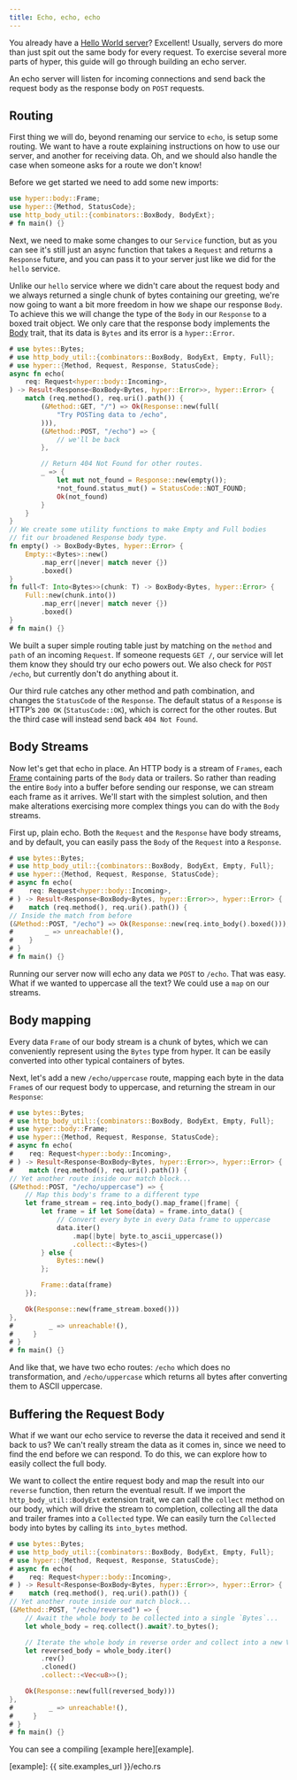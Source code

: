 ```yaml
---
title: Echo, echo, echo
---
```


You already have a [Hello World server](../hello-world)? Excellent! Usually,
servers do more than just spit out the same body for every request. To
exercise several more parts of hyper, this guide will go through
building an echo server.

An echo server will listen for incoming connections and send back the
request body as the response body on `POST` requests.

## Routing

First thing we will do, beyond renaming our service to `echo`, is setup some
routing. We want to have a route explaining instructions on how to use
our server, and another for receiving data. Oh, and we should also
handle the case when someone asks for a route we don't know!

Before we get started we need to add some new imports:

```rust
use hyper::body::Frame;
use hyper::{Method, StatusCode};
use http_body_util::{combinators::BoxBody, BodyExt};
# fn main() {}
```

Next, we need to make some changes to our `Service` function, but as you can see
it's still just an async function that takes a `Request` and returns a `Response`
future, and you can pass it to your server just like we did for the `hello` service.

Unlike our `hello` service where we didn't care about the request body and 
we always returned a single chunk of bytes containing our greeting, we're now
going to want a bit more freedom in how we shape our response `Body`. To achieve
this we will change the type of the `Body` in our `Response` to a boxed trait object. 
We only care that the response body implements the [Body](https://docs.rs/http-body/1.0.0-rc1/http_body/trait.Body.html) trait, that its data is `Bytes` and its error is a `hyper::Error`.

```rust
# use bytes::Bytes;
# use http_body_util::{combinators::BoxBody, BodyExt, Empty, Full};
# use hyper::{Method, Request, Response, StatusCode};
async fn echo(
    req: Request<hyper::body::Incoming>,
) -> Result<Response<BoxBody<Bytes, hyper::Error>>, hyper::Error> {
    match (req.method(), req.uri().path()) {
        (&Method::GET, "/") => Ok(Response::new(full(
            "Try POSTing data to /echo",
        ))),
        (&Method::POST, "/echo") => {
            // we'll be back
        },

        // Return 404 Not Found for other routes.
        _ => {
            let mut not_found = Response::new(empty());
            *not_found.status_mut() = StatusCode::NOT_FOUND;
            Ok(not_found)
        }
    }
}
// We create some utility functions to make Empty and Full bodies
// fit our broadened Response body type.
fn empty() -> BoxBody<Bytes, hyper::Error> {
    Empty::<Bytes>::new()
        .map_err(|never| match never {})
        .boxed()
}
fn full<T: Into<Bytes>>(chunk: T) -> BoxBody<Bytes, hyper::Error> {
    Full::new(chunk.into())
        .map_err(|never| match never {})
        .boxed()
}
# fn main() {}
```

We built a super simple routing table just by matching on the `method` and `path` 
of an incoming `Request`. If someone requests `GET /`, our service will let them 
know they should try our echo powers out. We also check for `POST /echo`, but 
currently don't do anything about it.

Our third rule catches any other method and path combination, and changes the 
`StatusCode` of the `Response`. The default status of a `Response` is HTTP’s 
`200 OK` (`StatusCode::OK`), which is correct for the other routes. But the third 
case will instead send back `404 Not Found`.

## Body Streams

Now let's get that echo in place. An HTTP body is a stream of 
`Frames`, each [Frame](https://docs.rs/http-body/1.0.0-rc1/http_body/struct.Frame.html) 
containing parts of the `Body` data or trailers. So rather than reading the entire `Body` 
into a buffer before sending our response, we can stream each frame as it arrives. 
We'll start with the simplest solution, and then make alterations exercising more complex 
things you can do with the `Body` streams.

First up, plain echo. Both the `Request` and the `Response` have body streams,
and by default, you can easily pass the `Body` of the `Request` into a `Response`.

```rust
# use bytes::Bytes;
# use http_body_util::{combinators::BoxBody, BodyExt, Empty, Full};
# use hyper::{Method, Request, Response, StatusCode};
# async fn echo(
#    req: Request<hyper::body::Incoming>,
# ) -> Result<Response<BoxBody<Bytes, hyper::Error>>, hyper::Error> {
#    match (req.method(), req.uri().path()) {
// Inside the match from before
(&Method::POST, "/echo") => Ok(Response::new(req.into_body().boxed())),
#        _ => unreachable!(),
#    }
# }
# fn main() {}
```

Running our server now will echo any data we `POST` to `/echo`. That was easy.
What if we wanted to uppercase all the text? We could use a `map` on our streams.

## Body mapping

Every data `Frame` of our body stream is a chunk of bytes, which we can conveniently
represent using the `Bytes` type from hyper. It can be easily converted into other
typical containers of bytes.

Next, let's add a new `/echo/uppercase` route, mapping each byte in the data `Frame`s
of our request body to uppercase, and returning the stream in our `Response`:

```rust
# use bytes::Bytes;
# use http_body_util::{combinators::BoxBody, BodyExt, Empty, Full};
# use hyper::body::Frame;
# use hyper::{Method, Request, Response, StatusCode};
# async fn echo(
#    req: Request<hyper::body::Incoming>,
# ) -> Result<Response<BoxBody<Bytes, hyper::Error>>, hyper::Error> {
#    match (req.method(), req.uri().path()) {
// Yet another route inside our match block...
(&Method::POST, "/echo/uppercase") => {
    // Map this body's frame to a different type
    let frame_stream = req.into_body().map_frame(|frame| {
        let frame = if let Some(data) = frame.into_data() {
            // Convert every byte in every Data frame to uppercase
            data.iter()
                .map(|byte| byte.to_ascii_uppercase())
                .collect::<Bytes>()
        } else {
            Bytes::new()
        };

        Frame::data(frame)
    });

    Ok(Response::new(frame_stream.boxed()))
},
#         _ => unreachable!(),
#     }
# }
# fn main() {}
```

And like that, we have two echo routes: `/echo` which does no transformation,
and `/echo/uppercase` which returns all bytes after converting them to ASCII
uppercase.

## Buffering the Request Body

What if we want our echo service to reverse the data it received and send it
back to us? We can't really stream the data as it comes in, since we need to
find the end before we can respond. To do this, we can explore how to easily
collect the full body.

We want to collect the entire request body and map the result into our `reverse` 
function, then return the eventual result. If we import the `http_body_util::BodyExt`
extension trait, we can call the `collect` method on our body, which will drive the
stream to completion, collecting all the data and trailer frames into a `Collected` type.
We can easily turn the `Collected` body into bytes by calling its `into_bytes` method.

```rust
# use bytes::Bytes;
# use http_body_util::{combinators::BoxBody, BodyExt, Empty, Full};
# use hyper::{Method, Request, Response, StatusCode};
# async fn echo(
#    req: Request<hyper::body::Incoming>,
# ) -> Result<Response<BoxBody<Bytes, hyper::Error>>, hyper::Error> {
#    match (req.method(), req.uri().path()) {
// Yet another route inside our match block...
(&Method::POST, "/echo/reversed") => {
    // Await the whole body to be collected into a single `Bytes`...
    let whole_body = req.collect().await?.to_bytes();

    // Iterate the whole body in reverse order and collect into a new Vec.
    let reversed_body = whole_body.iter()
        .rev()
        .cloned()
        .collect::<Vec<u8>>();

    Ok(Response::new(full(reversed_body)))
},
#         _ => unreachable!(),
#     }
# }
# fn main() {}
```

You can see a compiling [example here][example].

[example]: {{ site.examples_url }}/echo.rs
